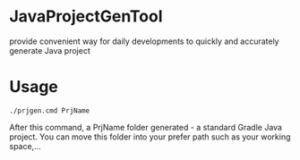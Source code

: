 # JavaProjectGenTool
provide convenient way for daily developments to quickly and accurately generate Java project  

# Usage
```
./prjgen.cmd PrjName
```
After this command, a PrjName folder generated - a standard Gradle Java project. You can move this folder into your prefer path such as your working space,...
